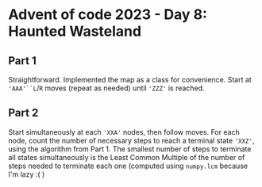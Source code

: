 # Advent of code 2023 - Day 8: Haunted Wasteland

## Part 1

Straightforward. Implemented the map as a class for convenience.
Start at `'AAA'``L`/`R` moves (repeat as needed) until `'ZZZ'` is reached.

## Part 2

Start simultaneously at each `'XXA'` nodes, then follow moves. For each node, count the number of necessary steps to reach a terminal state `'XXZ'`, using the algorithm from Part 1.
The smallest number of steps to terminate all states simultaneously is the Least Common Multiple of the number of steps needed to terminate each one (computed using `numpy.lcm` because I'm lazy :( )
